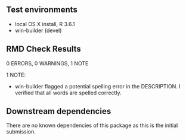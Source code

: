 ## Test environments
* local OS X install, R 3.6.1
* win-builder (devel)

## RMD Check Results
0 ERRORS, 0 WARNINGS, 1 NOTE

1 NOTE:
* win-builder flagged a potential spelling error in the DESCRIPTION. I verified that all words are spelled correctly.


## Downstream dependencies
There are no known dependencies of this package as this is the initial submission.
